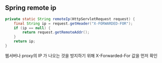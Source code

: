 ## Spring remote ip

``` java
private static String remoteIp(HttpServletRequest request) {
    final String ip = request.getHeader("X-FORWARDED-FOR");
    if (ip == null) {
        return request.getRemoteAddr();
    }
    return ip;
}
```

웹서버나 proxy의 IP 가 나오는 것을 방지하기 위해  X-Forwarded-For 값을 먼저 확인
